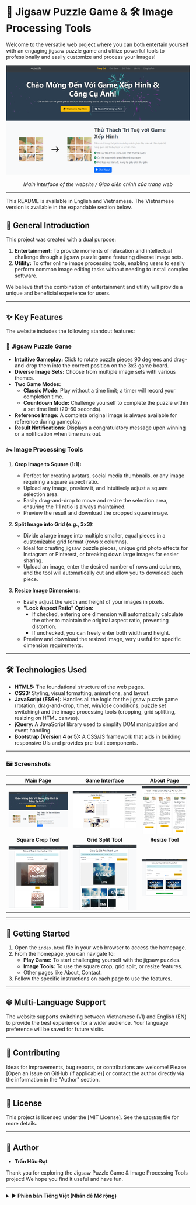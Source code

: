 # 🧩 Jigsaw Puzzle Game & 🛠️ Image Processing Tools

Welcome to the versatile web project where you can both entertain yourself with an engaging jigsaw puzzle game and utilize powerful tools to professionally and easily customize and process your images!

![Homepage Screenshot](screenshot/mainpage.PNG) 
*<p align="center">Main interface of the website / Giao diện chính của trang web</p>*

---

This README is available in English and Vietnamese. The Vietnamese version is available in the expandable section below.

## 🌟 General Introduction

This project was created with a dual purpose:

1.  **Entertainment:** To provide moments of relaxation and intellectual challenge through a jigsaw puzzle game featuring diverse image sets.
2.  **Utility:** To offer online image processing tools, enabling users to easily perform common image editing tasks without needing to install complex software.

We believe that the combination of entertainment and utility will provide a unique and beneficial experience for users.

---

## ✨ Key Features

The website includes the following standout features:

### 🧩 Jigsaw Puzzle Game

*   **Intuitive Gameplay:** Click to rotate puzzle pieces 90 degrees and drag-and-drop them into the correct position on the 3x3 game board.
*   **Diverse Image Sets:** Choose from multiple image sets with various themes.
*   **Two Game Modes:**
    *   **Classic Mode:** Play without a time limit; a timer will record your completion time.
    *   **Countdown Mode:** Challenge yourself to complete the puzzle within a set time limit (20-60 seconds).
*   **Reference Image:** A complete original image is always available for reference during gameplay.
*   **Result Notifications:** Displays a congratulatory message upon winning or a notification when time runs out.

### ✂️ Image Processing Tools

1.  **Crop Image to Square (1:1):**
    *   Perfect for creating avatars, social media thumbnails, or any image requiring a square aspect ratio.
    *   Upload any image, preview it, and intuitively adjust a square selection area.
    *   Easily drag-and-drop to move and resize the selection area, ensuring the 1:1 ratio is always maintained.
    *   Preview the result and download the cropped square image.

2.  **Split Image into Grid (e.g., 3x3):**
    *   Divide a large image into multiple smaller, equal pieces in a customizable grid format (rows x columns).
    *   Ideal for creating jigsaw puzzle pieces, unique grid photo effects for Instagram or Pinterest, or breaking down large images for easier sharing.
    *   Upload an image, enter the desired number of rows and columns, and the tool will automatically cut and allow you to download each piece.

3.  **Resize Image Dimensions:**
    *   Easily adjust the width and height of your images in pixels.
    *   **"Lock Aspect Ratio" Option:**
        *   If checked, entering one dimension will automatically calculate the other to maintain the original aspect ratio, preventing distortion.
        *   If unchecked, you can freely enter both width and height.
    *   Preview and download the resized image, very useful for specific dimension requirements.

---

## 🛠️ Technologies Used

*   **HTML5:** The foundational structure of the web pages.
*   **CSS3:** Styling, visual formatting, animations, and layout.
*   **JavaScript (ES6+):** Handles all the logic for the jigsaw puzzle game (rotation, drag-and-drop, timer, win/lose conditions, puzzle set switching) and the image processing tools (cropping, grid splitting, resizing on HTML canvas).
*   **jQuery:** A JavaScript library used to simplify DOM manipulation and event handling.
*   **Bootstrap (Version 4 or 5):** A CSS/JS framework that aids in building responsive UIs and provides pre-built components.

---

### 🖼️ Screenshots

| **Main Page** | **Game Interface** | **About Page** |
| :---: | :---: |:---: |
| ![Main Page](screenshot/mainpage_resized.png) | ![Game Interface](screenshot/game.PNG) | ![About Page](screenshot/about.PNG) |
| **Square Crop Tool** | **Grid Split Tool** | **Resize Tool** |
| ![Square Crop Tool](screenshot/crop.PNG) | ![Grid Split Tool](screenshot/split.PNG) | ![Resize Tool](screenshot/resize.PNG) |

---

## 🚀 Getting Started

1.  Open the `index.html` file in your web browser to access the homepage.
2.  From the homepage, you can navigate to:
    *   **Play Game:** To start challenging yourself with the jigsaw puzzles.
    *   **Image Tools:** To use the square crop, grid split, or resize features.
    *   Other pages like About, Contact.
3.  Follow the specific instructions on each page to use the features.

---

## 🌐 Multi-Language Support

The website supports switching between Vietnamese (VI) and English (EN) to provide the best experience for a wider audience. Your language preference will be saved for future visits.

---

## 🤝 Contributing

Ideas for improvements, bug reports, or contributions are welcome! Please [Open an Issue on GitHub (if applicable)] or contact the author directly via the information in the "Author" section.

---

## 📝 License

This project is licensed under the [MIT License]. See the `LICENSE` file for more details.

---

## 👤 Author

*   **Trần Hữu Đạt**

Thank you for exploring the Jigsaw Puzzle Game & Image Processing Tools project! We hope you find it useful and have fun.

<hr>

<details>
<summary><strong>► Phiên bản Tiếng Việt (Nhấn để Mở rộng)</strong></summary>
<br>

## 🌟 Giới thiệu Chung

Dự án này được tạo ra với mục đích kép:

1.  **Giải trí:** Mang lại những giây phút thư giãn và thử thách trí tuệ thông qua trò chơi xếp hình với các bộ ảnh đa dạng.
2.  **Tiện ích:** Cung cấp các công cụ xử lý ảnh trực tuyến, giúp người dùng dễ dàng thực hiện các tác vụ chỉnh sửa ảnh thông thường mà không cần cài đặt phần mềm phức tạp.

Chúng tôi tin rằng sự kết hợp giữa giải trí và tiện ích sẽ mang lại trải nghiệm độc đáo và hữu ích cho người dùng.

---

## ✨ Tính năng Nổi bật

Trang web bao gồm các tính năng nổi bật sau:

### 🧩 Trò chơi Xếp hình

*   **Lối chơi Trực quan:** Nhấp chuột để xoay các mảnh ghép 90 độ và dùng thao tác kéo-thả (drag-and-drop) để đưa chúng vào đúng vị trí trên bảng chơi 3x3.
*   **Nhiều bộ ảnh Đa dạng:** Lựa chọn từ nhiều bộ ảnh với các chủ đề khác nhau.
*   **Hai Chế độ Chơi:**
    *   **Chế độ Cổ điển:** Chơi không giới hạn thời gian, một bộ đếm giờ sẽ ghi lại thời gian bạn hoàn thành.
    *   **Chế độ Đếm ngược:** Thử thách bản thân hoàn thành câu đố trong một khoảng thời gian giới hạn (20-60 giây).
*   **Ảnh tham chiếu:** Một hình ảnh gốc hoàn chỉnh luôn có sẵn để tham khảo trong quá trình chơi.
*   **Thông báo Kết quả:** Hiển thị thông báo chúc mừng khi chiến thắng hoặc thông báo khi hết giờ.

### ✂️ Công cụ Xử lý Ảnh

1.  **Cắt Ảnh Thành Hình Vuông (1:1):**
    *   Hoàn hảo để tạo ảnh đại diện (avatar), ảnh thu nhỏ cho mạng xã hội hoặc bất kỳ hình ảnh nào yêu cầu tỷ lệ vuông.
    *   Tải lên bất kỳ ảnh nào, xem trước và điều chỉnh vùng chọn hình vuông một cách trực quan.
    *   Dễ dàng kéo-thả để di chuyển và thay đổi kích thước vùng chọn, đảm bảo tỷ lệ 1:1 luôn được duy trì.
    *   Xem trước kết quả và tải về hình ảnh vuông đã cắt.

2.  **Cắt Ảnh Thành Lưới (ví dụ: 3x3):**
    *   Chia một ảnh lớn thành nhiều mảnh nhỏ bằng nhau theo định dạng lưới tùy chỉnh (hàng x cột).
    *   Lý tưởng để tạo các mảnh ghép cho trò chơi xếp hình, hiệu ứng ảnh lưới độc đáo cho Instagram hoặc Pinterest, hoặc chia nhỏ ảnh lớn để dễ dàng chia sẻ.
    *   Tải lên một ảnh, nhập số hàng và cột mong muốn, công cụ sẽ tự động cắt và cho phép bạn tải về từng mảnh.

3.  **Thay đổi Kích thước Ảnh:**
    *   Dễ dàng điều chỉnh chiều rộng và chiều cao của ảnh theo đơn vị pixel.
    *   **Tùy chọn "Khóa Tỷ lệ Khung hình":**
        *   Nếu được chọn, việc nhập một chiều sẽ tự động tính toán chiều còn lại để giữ nguyên tỷ lệ gốc, tránh làm méo ảnh.
        *   Nếu không được chọn, bạn có thể tự do nhập cả chiều rộng và chiều cao.
    *   Xem trước và tải về ảnh đã thay đổi kích thước, rất hữu ích cho các yêu cầu về kích thước cụ thể.

---

## 🛠️ Công nghệ Sử dụng

*   **HTML5:** Cấu trúc nền tảng của các trang web.
*   **CSS3:** Tạo kiểu, định dạng trực quan, hoạt ảnh và bố cục.
*   **JavaScript (ES6+):** Xử lý toàn bộ logic cho trò chơi xếp hình (xoay, kéo-thả, đếm giờ, điều kiện thắng/thua, chuyển đổi bộ ghép hình) và các công cụ xử lý ảnh (cắt, chia lưới, thay đổi kích thước trên HTML canvas).
*   **jQuery:** Một thư viện JavaScript được sử dụng để đơn giản hóa việc thao tác DOM và xử lý sự kiện.
*   **Bootstrap (Phiên bản 4 hoặc 5):** Một framework CSS/JS giúp xây dựng giao diện người dùng đáp ứng (responsive) và cung cấp các thành phần dựng sẵn.

---

### 🖼️ Ảnh chụp màn hình

| **Trang chính** | **Giao diện Trò chơi** | **Trang Giới thiệu** |
| :---: | :---: |:---: |
| ![Main Page](screenshot/mainpage_resized.png) | ![Game Interface](screenshot/game.PNG) | ![About Page](screenshot/about.PNG) |
| **Công Cụ Cắt Ảnh Vuông** | **Công Cụ Cắt Ảnh Lưới** | **Công Cụ Thay Đổi Kích Thước** |
| ![Square Crop Tool](screenshot/crop.PNG) | ![Grid Split Tool](screenshot/split.PNG) | ![Resize Tool](screenshot/resize.PNG) |

---

## 🚀 Bắt đầu

1.  Mở tệp `index.html` trong trình duyệt web của bạn để truy cập trang chủ.
2.  Từ trang chủ, bạn có thể điều hướng đến:
    *   **Play Game:** Để bắt đầu thử thách bản thân với các câu đố xếp hình.
    *   **Image Tools:** Để sử dụng các tính năng cắt vuông, chia lưới hoặc thay đổi kích thước.
    *   Các trang khác như Giới thiệu, Liên hệ.
3.  Làm theo hướng dẫn cụ thể trên mỗi trang để sử dụng các tính năng.

---

## 🌐 Hỗ trợ Đa ngôn ngữ

Trang web hỗ trợ chuyển đổi giữa tiếng Việt (VI) và tiếng Anh (EN) để mang lại trải nghiệm tốt nhất cho nhiều đối tượng người dùng. Lựa chọn ngôn ngữ của bạn sẽ được lưu lại cho những lần truy cập sau.

---

## 🤝 Đóng góp

Mọi ý tưởng cải tiến, báo cáo lỗi hoặc đóng góp đều được chào đón! Vui lòng [Mở một Issue trên GitHub (nếu có)] hoặc liên hệ trực tiếp với tác giả qua thông tin trong mục "Tác giả".

---

## 📝 Giấy phép

Dự án này được cấp phép theo [Giấy phép MIT]. Xem tệp `LICENSE` để biết thêm chi tiết.

---

## 👤 Tác giả

*   **Trần Hữu Đạt**


Cảm ơn bạn đã khám phá dự án Trò chơi Xếp hình & Công cụ Xử lý Ảnh! Hy vọng bạn thấy nó hữu ích và có những giây phút vui vẻ.

</details>